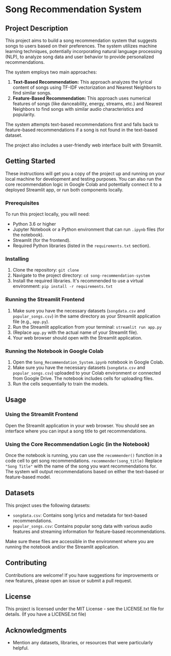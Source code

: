 # Song Recommendation System

## Project Description

This project aims to build a song recommendation system that suggests songs to users based on their preferences. The system utilizes machine learning techniques, potentially incorporating natural language processing (NLP), to analyze song data and user behavior to provide personalized recommendations.

The system employs two main approaches:

1.  **Text-Based Recommendation:** This approach analyzes the lyrical content of songs using TF-IDF vectorization and Nearest Neighbors to find similar songs.
2.  **Feature-Based Recommendation:** This approach uses numerical features of songs (like danceability, energy, streams, etc.) and Nearest Neighbors to find songs with similar audio characteristics and popularity.

The system attempts text-based recommendations first and falls back to feature-based recommendations if a song is not found in the text-based dataset.

The project also includes a user-friendly web interface built with Streamlit.

## Getting Started

These instructions will get you a copy of the project up and running on your local machine for development and testing purposes. You can also run the core recommendation logic in Google Colab and potentially connect it to a deployed Streamlit app, or run both components locally.

### Prerequisites

To run this project locally, you will need:

*   Python 3.6 or higher
*   Jupyter Notebook or a Python environment that can run `.ipynb` files (for the notebook).
*   Streamlit (for the frontend).
*   Required Python libraries (listed in the `requirements.txt` section).

### Installing

1.  Clone the repository:
   ` git clone  `
2.  Navigate to the project directory:
   `cd song-recommendation-system`
3.  Install the required libraries. It's recommended to use a virtual environment:
   `pip install -r requirements.txt `

### Running the Streamlit Frontend

1.  Make sure you have the necessary datasets (`songdata.csv` and `popular_songs.csv`) in the same directory as your Streamlit application file (e.g., `app.py`).
2.  Run the Streamlit application from your terminal:
   `streamlit run app.py`
3.  (Replace `app.py` with the actual name of your Streamlit file).
3.  Your web browser should open with the Streamlit application.

### Running the Notebook in Google Colab

1.  Open the `Song_Recommendation_System.ipynb` notebook in Google Colab.
2.  Make sure you have the necessary datasets (`songdata.csv` and `popular_songs.csv`) uploaded to your Colab environment or connected from Google Drive. The notebook includes cells for uploading files.
3.  Run the cells sequentially to train the models.

## Usage

### Using the Streamlit Frontend

Open the Streamlit application in your web browser. You should see an interface where you can input a song title to get recommendations.

### Using the Core Recommendation Logic (in the Notebook)

Once the notebook is running, you can use the `recommender()` function in a code cell to get song recommendations.
   `recommender(song_title)`
Replace `"Song Title"` with the name of the song you want recommendations for. The system will output recommendations based on either the text-based or feature-based model.

## Datasets

This project uses the following datasets:

*   `songdata.csv`: Contains song lyrics and metadata for text-based recommendations.
*   `popular_songs.csv`: Contains popular song data with various audio features and streaming information for feature-based recommendations.

Make sure these files are accessible in the environment where you are running the notebook and/or the Streamlit application.

## Contributing

Contributions are welcome! If you have suggestions for improvements or new features, please open an issue or submit a pull request.

## License

This project is licensed under the MIT License - see the LICENSE.txt file for details. (If you have a LICENSE.txt file)

## Acknowledgments

*   Mention any datasets, libraries, or resources that were particularly helpful.
